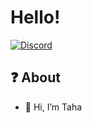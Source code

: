 # Hello!
[![Discord](https://r.resimlink.com/3HUsC.png)](https://discord.com/users/797108592905551943)
## ❓ About


- 🔱 Hi, I’m Taha
